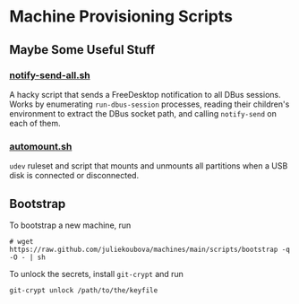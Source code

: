 # Machine Provisioning Scripts

## Maybe Some Useful Stuff

### [notify-send-all.sh](https://github.com/juliekoubova/machines/blob/main/roles/sway-desktop/files/notify-send-all.sh)
A hacky script that sends a FreeDesktop notification to all DBus sessions. Works by enumerating `run-dbus-session` processes, 
reading their children's environment to extract the DBus socket path, and calling `notify-send` on each of them.

### [automount.sh](https://github.com/juliekoubova/machines/tree/main/roles/automount/files)
`udev` ruleset and script that mounts and unmounts all partitions when a USB disk is connected or disconnected. 

## Bootstrap
To bootstrap a new machine, run
```shell
# wget https://raw.github.com/juliekoubova/machines/main/scripts/bootstrap -q -O - | sh
```

To unlock the secrets, install `git-crypt` and run
```shell
git-crypt unlock /path/to/the/keyfile
```
